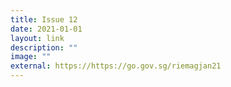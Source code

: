 ```yaml
---
title: Issue 12
date: 2021-01-01
layout: link
description: ""
image: ""
external: https://https://go.gov.sg/riemagjan21
---
```

